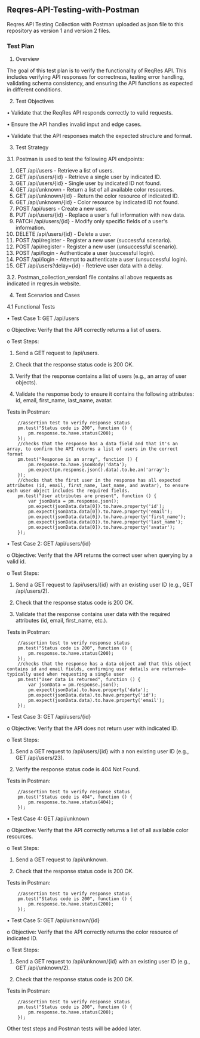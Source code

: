 ## Reqres-API-Testing-with-Postman

Reqres API Testing Collection with Postman uploaded as json file to this repository as version 1 and version 2 files.

### Test Plan

1. Overview
   
The goal of this test plan is to verify the functionality of ReqRes API. This includes verifying API responses for correctness, testing error handling, validating schema consistency, and ensuring the API functions as expected in different conditions.

2. Test Objectives
   
  •	 Validate that the ReqRes API responds correctly to valid requests.

  •	 Ensure the API handles invalid input and edge cases.

  •    Validate that the API responses match the expected structure and format.

3. Test Strategy
   
3.1. Postman is used to test the following API endpoints:

1.	GET /api/users - Retrieve a list of users.
2.	GET /api/users/{id} - Retrieve a single user by indicated ID.
3.	GET /api/users/{id} - Single user by indicated ID not found.
4.	GET /api/unknown - Return a list of all available color resources.
5.	GET /api/unknown/{id} - Return the color resource of indicated ID.
6.	GET /api/unknown/{id} - Color resource by indicated ID not found.
7.	POST /api/users - Create a new user.
8.	PUT /api/users/{id} - Replace a user's full information with new data.
9.	PATCH /api/users/{id} - Modify only specific fields of a user's information.
10. DELETE /api/users/{id} - Delete a user.
11. POST /api/register - Register a new user (successful scenario).
12. POST /api/register - Register a new user (unsuccessful scenario).
13. POST /api/login - Authenticate a user (successful login).
14. POST /api/login - Attempt to authenticate a user (unsuccessful login).
15. GET /api/users?delay={id} - Retrieve user data with a delay.

3.2. Postman_collection_version1 file contains all above requests as indicated in reqres.in website.

4. Test Scenarios and Cases
   
4.1 Functional Tests

•	Test Case 1: GET /api/users

o	Objective: Verify that the API correctly returns a list of users.

o	Test Steps:

1.	Send a GET request to /api/users.
   
2.	Check that the response status code is 200 OK.
   
3.	Verify that the response contains a list of users (e.g., an array of user objects).
   
4.	Validate the response body to ensure it contains the following attributes: id, email, first_name, last_name, avatar.

   Tests in Postman:

        //assertion test to verify response status
        pm.test("Status code is 200", function () {
            pm.response.to.have.status(200);
        });
        //checks that the response has a data field and that it's an array, to confirm the API returns a list of users in the correct format
        pm.test("Response is an array", function () {
            pm.response.to.have.jsonBody('data');
            pm.expect(pm.response.json().data).to.be.an('array');
        });
        //checks that the first user in the response has all expected attributes (id, email, first_name, last_name, and avatar), to ensure each user object includes the required fields.
        pm.test("User attributes are present", function () {
            var jsonData = pm.response.json();
            pm.expect(jsonData.data[0]).to.have.property('id');
            pm.expect(jsonData.data[0]).to.have.property('email');
            pm.expect(jsonData.data[0]).to.have.property('first_name');
            pm.expect(jsonData.data[0]).to.have.property('last_name');
            pm.expect(jsonData.data[0]).to.have.property('avatar');
        });

•	Test Case 2: GET /api/users/{id}

o	Objective: Verify that the API returns the correct user when querying by a valid id.

o	Test Steps:

1.	Send a GET request to /api/users/{id} with an existing user ID (e.g., GET /api/users/2).
   
2.	Check that the response status code is 200 OK.
   
3.	Validate that the response contains user data with the required attributes (id, email, first_name, etc.).

   Tests in Postman:

        //assertion test to verify response status
        pm.test("Status code is 200", function () {
            pm.response.to.have.status(200);
        });
        //checks that the response has a data object and that this object contains id and email fields, confirming user details are returned—typically used when requesting a single user
        pm.test("User data is returned", function () {
            var jsonData = pm.response.json();
            pm.expect(jsonData).to.have.property('data');
            pm.expect(jsonData.data).to.have.property('id');
            pm.expect(jsonData.data).to.have.property('email');
        });

•	Test Case 3: GET /api/users/{id}

o	Objective: Verify that the API does not return user with indicated ID.

o	Test Steps:

1.	Send a GET request to /api/users/{id} with a non existing user ID (e.g., GET /api/users/23).
   
2.	Verify the response status code is 404 Not Found.
   
 Tests in Postman:

        //assertion test to verify response status
        pm.test("Status code is 404", function () {
            pm.response.to.have.status(404);
        });

•	Test Case 4: GET /api/unknown

o	Objective: Verify that the API correctly returns a list of all available color resources.

o	Test Steps:

1.	Send a GET request to /api/unknown.
   
2.	Check that the response status code is 200 OK.

   Tests in Postman:

        //assertion test to verify response status
        pm.test("Status code is 200", function () {
            pm.response.to.have.status(200);
        });

•	Test Case 5: GET /api/unknown/{id}

o	Objective: Verify that the API correctly returns the color resource of indicated ID.

o	Test Steps:

1.	Send a GET request to /api/unknown/{id} with an existing user ID (e.g., GET /api/unknown/2).
   
2.	Check that the response status code is 200 OK.

   Tests in Postman:

        //assertion test to verify response status
        pm.test("Status code is 200", function () {
            pm.response.to.have.status(200);
        });


Other test steps and Postman tests will be added later.




